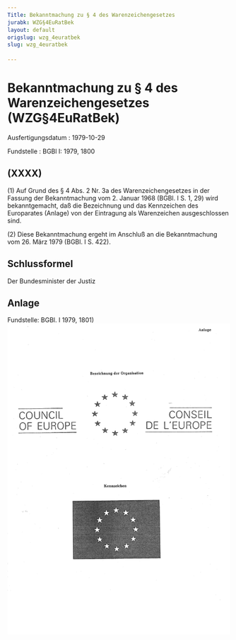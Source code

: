 ```yaml
---
Title: Bekanntmachung zu § 4 des Warenzeichengesetzes
jurabk: WZG§4EuRatBek
layout: default
origslug: wzg_4euratbek
slug: wzg_4euratbek

---
```


# Bekanntmachung zu § 4 des Warenzeichengesetzes (WZG§4EuRatBek)

Ausfertigungsdatum
:   1979-10-29

Fundstelle
:   BGBl I: 1979, 1800



## (XXXX)

(1) Auf Grund des § 4 Abs. 2 Nr. 3a des Warenzeichengesetzes in der Fassung der Bekanntmachung vom 2. Januar 1968 (BGBl. I S. 1, 29) wird bekanntgemacht, daß die Bezeichnung und das Kennzeichen des Europarates (Anlage) von der Eintragung als Warenzeichen ausgeschlossen sind.

(2) Diese Bekanntmachung ergeht im Anschluß an die Bekanntmachung vom 26. März 1979 (BGBl. I S. 422).


## Schlussformel

Der Bundesminister der Justiz


## Anlage

Fundstelle: BGBl. I 1979, 1801)
![bgbl1_1979_j1801_0010.jpg](bgbl1_1979_j1801_0010.jpg)
